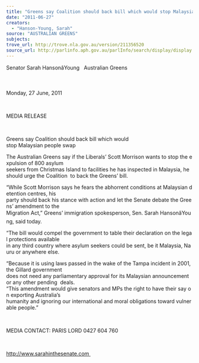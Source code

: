 ```yaml
---
title: "Greens say Coalition should back bill which would stop Malaysian people swap"
date: "2011-06-27"
creators:
  - "Hanson-Young, Sarah"
source: "AUSTRALIAN GREENS"
subjects:
trove_url: http://trove.nla.gov.au/version/211356520
source_url: http://parlinfo.aph.gov.au/parlInfo/search/display/display.w3p;query=Id%3A%22media/pressrel/879996%22
---
```


 Senator Sarah HansonâYoung   Australian Greens 

  

 Monday, 27 June, 2011 

  

 MEDIA RELEASE 

  

 Greens say Coalition should back bill which would  stop Malaysian people swap   

 The Australian Greens say if the Liberals’ Scott Morrison wants to stop the expulsion of 800 asylum  seekers from Christmas Island to facilities he has inspected in Malaysia, he should urge the Coalition  to back the Greens’ bill. 

 “While Scott Morrison says he fears the abhorrent conditions at Malaysian detention centres, his  party should back his stance with action and let the Senate debate the Greens’ amendment to the  Migration Act,” Greens’ immigration spokesperson, Sen. Sarah HansonâYoung, said today. 

 “The bill would compel the government to table their declaration on the legal protections available  in any third country where asylum seekers could be sent, be it Malaysia, Nauru or anywhere else. 

 “Because it is using laws passed in the wake of the Tampa incident in 2001, the Gillard government  does not need any parliamentary approval for its Malaysian announcement or any other pending  deals.  “This amendment would give senators and MPs the right to have their say on exporting Australia’s  humanity and ignoring our international and moral obligations toward vulnerable people.” 

  

 MEDIA CONTACT: PARIS LORD 0427 604 760 

  

 http://www.sarahinthesenate.com 

  

